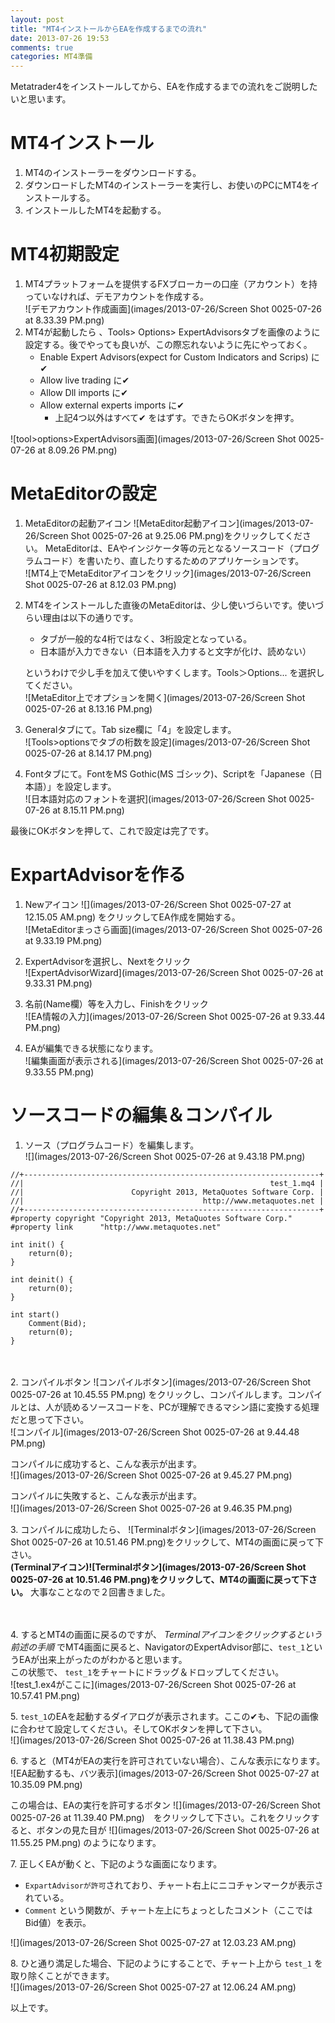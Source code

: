 ```yaml
---
layout: post
title: "MT4インストールからEAを作成するまでの流れ"
date: 2013-07-26 19:53
comments: true
categories: MT4準備
---
```


Metatrader4をインストールしてから、EAを作成するまでの流れをご説明したいと思います。

# MT4インストール

1. MT4のインストーラーをダウンロードする。
1. ダウンロードしたMT4のインストーラーを実行し、お使いのPCにMT4をインストールする。
1. インストールしたMT4を起動する。
  
# MT4初期設定

1. MT4プラットフォームを提供するFXブローカーの口座（アカウント）を持っていなければ、デモアカウントを作成する。  
![デモアカウント作成画面](images/2013-07-26/Screen Shot 0025-07-26 at 8.33.39 PM.png)    
1. MT4が起動したら	、Tools> Options> ExpertAdvisorsタブを画像のように設定する。後でやっても良いが、この際忘れないように先にやっておく。
    + Enable Expert Advisors(expect for Custom Indicators and Scrips) に✔
    + Allow live trading に✔
    + Allow Dll imports に✔
    + Allow external experts imports に✔
      + 上記4つ以外はすべて✔ をはずす。できたらOKボタンを押す。  

![tool>options>ExpertAdvisors画面](images/2013-07-26/Screen Shot 0025-07-26 at 8.09.26 PM.png)

# MetaEditorの設定

1. MetaEditorの起動アイコン ![MetaEditor起動アイコン](images/2013-07-26/Screen Shot 0025-07-26 at 9.25.06 PM.png)をクリックしてください。
  MetaEditorは、EAやインジケータ等の元となるソースコード（プログラムコード）を書いたり、直したりするためのアプリケーションです。  
![MT4上でMetaEditorアイコンをクリック](images/2013-07-26/Screen Shot 0025-07-26 at 8.12.03 PM.png)

1. MT4をインストールした直後のMetaEditorは、少し使いづらいです。使いづらい理由は以下の通りです。
    + タブが一般的な4桁ではなく、3桁設定となっている。
    + 日本語が入力できない（日本語を入力すると文字が化け、読めない）  

    というわけで少し手を加えて使いやすくします。Tools＞Options... を選択してください。  
![MetaEditor上でオプションを開く](images/2013-07-26/Screen Shot 0025-07-26 at 8.13.16 PM.png)
  
1. Generalタブにて。Tab size欄に「4」を設定します。  
![Tools>optionsでタブの桁数を設定](images/2013-07-26/Screen Shot 0025-07-26 at 8.14.17 PM.png)  

1. Fontタブにて。FontをMS Gothic(MS ゴシック)、Scriptを「Japanese（日本語）」を設定します。  
![日本語対応のフォントを選択](images/2013-07-26/Screen Shot 0025-07-26 at 8.15.11 PM.png)  

最後にOKボタンを押して、これで設定は完了です。


# ExpartAdvisorを作る

1. Newアイコン ![](images/2013-07-26/Screen Shot 0025-07-27 at 12.15.05 AM.png) をクリックしてEA作成を開始する。  
![MetaEditorまっさら画面](images/2013-07-26/Screen Shot 0025-07-26 at 9.33.19 PM.png)

1. ExpertAdvisorを選択し、Nextをクリック  
![ExpertAdvisorWizard](images/2013-07-26/Screen Shot 0025-07-26 at 9.33.31 PM.png)

1. 名前(Name欄）等を入力し、Finishをクリック  
![EA情報の入力](images/2013-07-26/Screen Shot 0025-07-26 at 9.33.44 PM.png)

1. EAが編集できる状態になります。  
![編集画面が表示される](images/2013-07-26/Screen Shot 0025-07-26 at 9.33.55 PM.png)

# ソースコードの編集＆コンパイル

1. ソース（プログラムコード）を編集します。  
![](images/2013-07-26/Screen Shot 0025-07-26 at 9.43.18 PM.png)
```
//+------------------------------------------------------------------+
//|                                                       test_1.mq4 |
//|                        Copyright 2013, MetaQuotes Software Corp. |
//|                                        http://www.metaquotes.net |
//+------------------------------------------------------------------+
#property copyright "Copyright 2013, MetaQuotes Software Corp."
#property link      "http://www.metaquotes.net"

int init() {
    return(0);
}

int deinit() {
    return(0);
}

int start() 
    Comment(Bid);
    return(0);
}
```  
　

2\. コンパイルボタン ![コンパイルボタン](images/2013-07-26/Screen Shot 0025-07-26 at 10.45.55 PM.png) をクリックし、コンパイルします。コンパイルとは、人が読めるソースコードを、PCが理解できるマシン語に変換する処理だと思って下さい。  
![コンパイル](images/2013-07-26/Screen Shot 0025-07-26 at 9.44.48 PM.png)
  
コンパイルに成功すると、こんな表示が出ます。  
![](images/2013-07-26/Screen Shot 0025-07-26 at 9.45.27 PM.png)
  
コンパイルに失敗すると、こんな表示が出ます。  
![](images/2013-07-26/Screen Shot 0025-07-26 at 9.46.35 PM.png)
　

3\. コンパイルに成功したら、 ![Terminalボタン](images/2013-07-26/Screen Shot 0025-07-26 at 10.51.46 PM.png)をクリックして、MT4の画面に戻って下さい。  
__(Terminalアイコン)![Terminalボタン](images/2013-07-26/Screen Shot 0025-07-26 at 10.51.46 PM.png)をクリックして、MT4の画面に戻って下さい。__  大事なことなので２回書きました。  

　

4\. するとMT4の画面に戻るのですが、 _Terminalアイコンをクリックするという前述の手順_ でMT4画面に戻ると、NavigatorのExpertAdvisor部に、`test_1`というEAが出来上がったのがわかると思います。  
この状態で、 `test_1`をチャートにドラッグ＆ドロップしてください。  
![test_1.ex4がここに](images/2013-07-26/Screen Shot 0025-07-26 at 10.57.41 PM.png)  

5\. `test_1`のEAを起動するダイアログが表示されます。ここの✔も、下記の画像に合わせて設定してください。そしてOKボタンを押して下さい。  
![](images/2013-07-26/Screen Shot 0025-07-26 at 11.38.43 PM.png)

6\. すると（MT4がEAの実行を許可されていない場合）、こんな表示になります。  
![EA起動するも、バツ表示](images/2013-07-26/Screen Shot 0025-07-27 at 10.35.09 PM.png)
  
この場合は、EAの実行を許可するボタン ![](images/2013-07-26/Screen Shot 0025-07-26 at 11.39.40 PM.png)　をクリックして下さい。これをクリックすると、ボタンの見た目が ![](images/2013-07-26/Screen Shot 0025-07-26 at 11.55.25 PM.png) のようになります。

7\. 正しくEAが動くと、下記のような画面になります。  

  - `ExpartAdvisorが許可`されており、チャート右上にニコチャンマークが表示されている。
  - `Comment` という関数が、チャート左上にちょっとしたコメント（ここではBid値）を表示。

![](images/2013-07-26/Screen Shot 0025-07-27 at 12.03.23 AM.png)

8\. ひと通り満足した場合、下記のようにすることで、チャート上から `test_1` を取り除くことができます。  
![](images/2013-07-26/Screen Shot 0025-07-27 at 12.06.24 AM.png)


以上です。


